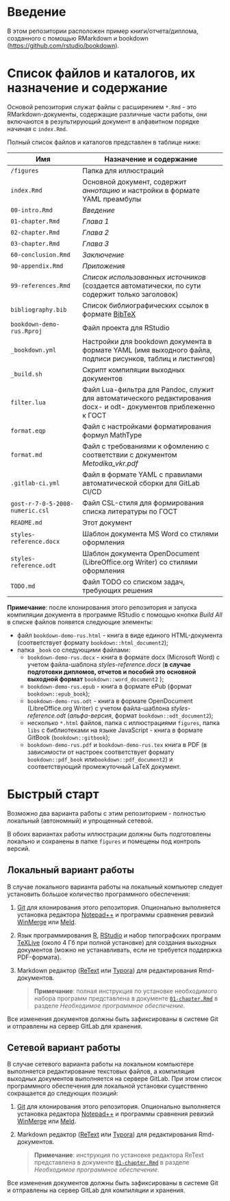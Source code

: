 # Введение

В этом репозитории расположен пример книги/отчета/диплома, созданного с помощью RMarkdown и bookdown (https://github.com/rstudio/bookdown).

# Список файлов и каталогов, их назначение и содержание

Основой репозитория служат файлы с расширением `*.Rmd` - это RMarkdown-документы, содержащие различные части работы, они включаются в результирующий документ в алфавитном порядке начиная с `index.Rmd`.

Полный список файлов и каталогов представлен в таблице ниже:

| Имя  | Назначение и содержание |
| --------- | ----------------------- |
| `/figures` | Папка для иллюстраций |
| `index.Rmd` | Основной документ, содержит *аннотацию* и настройки в формате YAML преамбулы |
| `00-intro.Rmd` | *Введение* |
| `01-chapter.Rmd` | *Глава 1* |
| `02-chapter.Rmd` | *Глава 2* |
| `03-chapter.Rmd` | *Глава 3* |
| `60-conclusion.Rmd` | *Заключение* |
| `90-appendix.Rmd` | *Приложения* |
| `99-references.Rmd` | *Список использованных источников* (создается автоматически, по сути содержит только заголовок) |
| `bibliography.bib` | Список библиографических ссылок в формате [BibTeX](https://ru.wikipedia.org/wiki/BibTeX) |
| `bookdown-demo-rus.Rproj` | Файл проекта для RStudio |
| `_bookdown.yml` | Настройки для bookdown документа в формате YAML (имя выходного файла, подписи рисунков, таблиц и листингов) |
| `_build.sh` | Скрипт компиляции выходных документов |
| `filter.lua` | Файл Lua-фильтра для Pandoc, служит для автоматического редактирования docx- и odt- документов приблеженно к ГОСТ |
| `format.eqp` | Файл с настройками форматирования формул MathType |
| `format.md` | Файл с требованиями к офомлению с соответствии с документом *Metodika_vkr.pdf* |
| `.gitlab-ci.yml` | Файл в формате YAML с правилами автоматической сборки для GitLab CI/CD |
| `gost-r-7-0-5-2008-numeric.csl` | Файл CSL-стиля для  формирования списка литературы по ГОСТ |
| `README.md` | Этот документ |
| `styles-reference.docx` | Шаблон документа MS Word со стилями оформления |
| `styles-reference.odt` | Шаблон документа OpenDocument (LibreOffice.org Writer) со стилями оформления |
| `TODO.md` | Файл TODO со списком задач, требующих решения |

**Примечание**: после клонирования этого репозитория и запуска компиляции документа в программе RStudio с помощью кнопки *Build All* в списке файлов появятся следующие элементы:

* файл `bookdown-demo-rus.html` - книга в виде единого HTML-документа (соответствует формату  `bookdown::html_document2`);
* папка `_book` со следующими файлами:
  * `bookdown-demo-rus.docx` - книга в формате docx (Microsoft Word) с учетом файла-шаблона *styles-reference.docx* (**в случае подготовки дипломов, отчетов и пособий это основной выходной формат** `bookdown::word_document2` );
  * `bookdown-demo-rus.epub`  - книга в формате ePub (формат `bookdown::epub_book`);
  * `bookdown-demo-rus.odt` - книга в формате OpenDocument (LibreOffice.org Writer) с учетом файла-шаблона *styles-reference.odt* (*альфа-версия*, формат `bookdown::odt_document2`);
  * несколько `*.html` файлов, папка с иллюстрациями `figures`, папка  `libs` с библиотеками на языке JavaScript - книга в формате GitBook (`bookdown::gitbook`);
  * `bookdown-demo-rus.pdf` и `bookdown-demo-rus.tex`  книга в PDF (в зависимости от настроек соответствует формату `bookdown::pdf_book` или`bookdown::pdf_document2`) и соответствующий промежуточный LaTeX документ.

# Быстрый старт

Возможно два варианта работы с этим репозиторием - полностью локальный (автономный) и упрощенный сетевой.

В обоих вариантах работы иллюстрации должны быть подготовлены локально и сохранены в папке `figures` и помещены под контроль версий.

## Локальный вариант работы

В случае локального варианта работы на локальный компьютер следует установить большое количество программного обеспечения:

1. [Git](https://git-scm.com/download) для клонирования этого репозитория. Опционально выполняется установка редактора [Notepad++](https://notepad-plus-plus.org/download/)  и программы сравнения ревизий [WinMerge](http://winmerge.org/) или [Meld](http://meldmerge.org/). 
2. Язык программирования [R](https://cran.r-project.org/bin/windows/base/old/3.4.4/R-3.4.4-win.exe), [RStudio](https://www.rstudio.com/products/rstudio/download/preview/) и набор типографских программ [TeXLive](http://mirror.ctan.org/systems/texlive/tlnet/install-tl-windows.exe) (около 4 Гб при полной установке) для создания выходных документов (можно не устанавливать, если не требуется поддержка PDF-формата).
3. Markdown редактор ([ReText](https://github.com/retext-project/retext) или [Typora](https://typora.io)) для редактирования Rmd-документов.

    >  **Примечание**: полная инструкция по установке необходимого набора программ представлена в документе [`01-chapter.Rmd`](01-chapter.Rmd) в разделе *Необходимое программное обеспечение*.

Все изменения документов должны быть зафиксированы в системе Git и отправлены на сервер GitLab для хранения.

## Сетевой вариант работы

В случае сетевого варианта работы на локальном компьютере выполняется редактирование текстовых файлов, а компиляция выходных документов выполняется на сервере GitLab. При этом список программного обеспечения для локальной установки существенно сокращается до следующих позиций:

1. [Git](https://git-scm.com/download) для клонирования этого репозитория. Опционально выполняется установка редактора [Notepad++](https://notepad-plus-plus.org/download/)  и программы сравнения ревизий [WinMerge](http://winmerge.org/) или [Meld](http://meldmerge.org/). 
2. Markdown редактор ([ReText](https://github.com/retext-project/retext) или [Typora](https://typora.io)) для редактирования Rmd-документов.

     > **Примечание**: инструкция по установке редактора ReText представлена в документе [`01-chapter.Rmd`](01-chapter.Rmd) в разделе *Необходимое программное обеспечение*.

Все изменения документов должны быть зафиксированы в системе Git и отправлены на сервер GitLab для компиляции и хранения.
